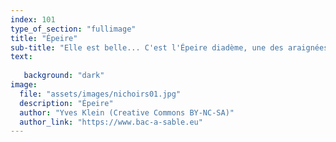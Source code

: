 ```yaml
---
index: 101
type_of_section: "fullimage"
title: "Épeire"
sub-title: "Elle est belle... C'est l'Épeire diadème, une des araignées les plus communes dans nos jardins."
text:
   
   background: "dark"
image:
  file: "assets/images/nichoirs01.jpg"
  description: "Épeire"
  author: "Yves Klein (Creative Commons BY-NC-SA)"
  author_link: "https://www.bac-a-sable.eu"
---
```


